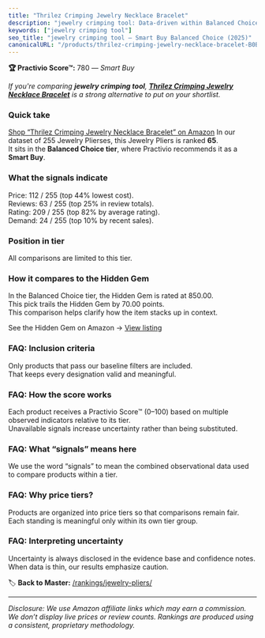 ```yaml
---
title: "Thrilez Crimping Jewelry Necklace Bracelet"
description: "jewelry crimping tool: Data-driven within Balanced Choice ranking using the Practivio Score™. Positioned by quality, value, demand, findability, momentum."
keywords: ["jewelry crimping tool"]
seo_title: "jewelry crimping tool — Smart Buy Balanced Choice (2025)"
canonicalURL: "/products/thrilez-crimping-jewelry-necklace-bracelet-B0BYNBPTWT/"
---
```


**🏆 Practivio Score™:** 780 — _Smart Buy_


*If you're comparing **jewelry crimping tool**, **[Thrilez Crimping Jewelry Necklace Bracelet](https://www.amazon.com/dp/B0BYNBPTWT?tag=practivio-20)** is a strong alternative to put on your shortlist.*
### Quick take
[Shop “Thrilez Crimping Jewelry Necklace Bracelet” on Amazon](https://www.amazon.com/dp/B0BYNBPTWT?tag=practivio-20)
In our dataset of 255 Jewelry Plierses, this Jewelry Pliers is ranked **65**.  
It sits in the **Balanced Choice tier**, where Practivio recommends it as a **Smart Buy**.

### What the signals indicate
Price: 112 / 255 (top 44% lowest cost).  
Reviews: 63 / 255 (top 25% in review totals).  
Rating: 209 / 255 (top 82% by average rating).  
Demand: 24 / 255 (top 10% by recent sales).

### Position in tier
All comparisons are limited to this tier.

### How it compares to the Hidden Gem
In the Balanced Choice tier, the Hidden Gem is rated at 850.00.  
This pick trails the Hidden Gem by 70.00 points.  
This comparison helps clarify how the item stacks up in context.  

See the Hidden Gem on Amazon → [View listing](https://www.amazon.com/dp/B000JNRR0Y?tag=practivio-20)

### FAQ: Inclusion criteria
Only products that pass our baseline filters are included.  
That keeps every designation valid and meaningful.

### FAQ: How the score works
Each product receives a Practivio Score™ (0–100) based on multiple observed indicators relative to its tier.  
Unavailable signals increase uncertainty rather than being substituted.

### FAQ: What “signals” means here
We use the word “signals” to mean the combined observational data used to compare products within a tier.

### FAQ: Why price tiers?
Products are organized into price tiers so that comparisons remain fair.  
Each standing is meaningful only within its own tier group.

### FAQ: Interpreting uncertainty
Uncertainty is always disclosed in the evidence base and confidence notes.  
When data is thin, our results emphasize caution.


🏷️ **Back to Master:** [/rankings/jewelry-pliers/](/rankings/jewelry-pliers/)

---
_Disclosure: We use Amazon affiliate links which may earn a commission. We don’t display live prices or review counts. Rankings are produced using a consistent, proprietary methodology._

